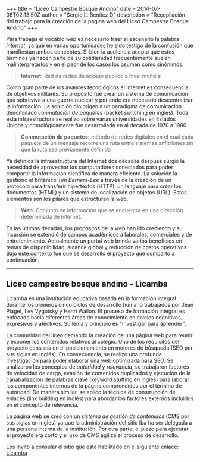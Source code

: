 +++
title = "Liceo Campestre Bosque Andino"
date = 2014-07-06T02:13:50Z
author = "Sergio L. Benítez D"
description = "Recopilación del trabajo para la creación de la página web del Liceo Campestre Bosque Andino"
+++

Para trabajar el vocablo _web_ es necesario traer al escenario la palabra _internet_, ya que en varias oportunidades he sido testigo de la confusión que manifiestan ambos conceptos. Si bien la audiencia acepta que estos términos ya hacen parte de su cotidianidad frecuentemente suelen malinterpretarlos y en el peor de los casos los asumen como sinónimos.

> __Internet:__ Red de redes de acceso público a nivel mundial

Como gran parte de los avances tecnológicos el Internet es consecuencia de objetivos militares. Su propósito fue crear un sistema de comunicación que sobreviva a una guerra nuclear y por ende era necesario descentralizar la información. La solución dio origen a un paradigma de comunicación denominado _conmutación de paquetes_ (packet switching en inglés). Toda esta infraestructura se realizo sobre varias universidades en Estados Unidos y cronológicamente fue desarrollada en al década de 1970 a 1980.

> __Conmutación de paquetes:__ método de redes digitales en el cual cada paquete de un mensaje recorre una ruta entre sistemas anfitriones sin que la ruta sea previamente definida

Ya definida la infraestructura del Internet dos décadas después surgió la necesidad de aprovechar los computadores conectados para poder compartir la información científica de manera eficiente. La solución la gestiono el británico _Tim Berners-Lee_ a través de la creación de un protocolo para transferir hipertextos (HTTP), un lenguaje para crear los documentos (HTML) y un sistema de localización de objetos (URL). Estos elementos son los pilares que estructuran la web.

> __Web:__ Conjunto de información que se encuentra en una dirección determinada de Internet.

En las últimas décadas, los propósitos de la web han ido creciendo y su incursión se extendió de campos académicos a laborales, comerciales y de entretenimiento. Actualmente un portal web brinda varios beneficios en temas de disponibilidad, alcance global y reducción de costos operativos. Bajo este contexto fue que se desarrollo el proyecto que comparto a continuación.

* * *

## Liceo campestre bosque andino - Licamba

Licamba es una institución educativa basada en la formación integral durante los primeros cinco ciclos de desarrollo humano trabajados por Jean Piaget, Lev Vygotsky y Henri Wallon. El proceso de formación integral es enfocado hacia diferentes áreas de conocimiento en niveles cognitivos, expresivos y afectivos. Su lema y principio es "Investigar para aprender".

La comunidad del liceo demando la creación de una página web para reunir y exponer los contenidos relativos al colegio. Uno de los requisitos del proyecto consistía en el posicionamiento en motores de búsqueda (SEO por sus siglas en inglés). En consecuencia, se realizo una profunda investigación para poder elaborar una web optimizada para SEO. Se analizaron los conceptos de _autoridad_ y _relevancia_, se trabajaron factores de velocidad de carga, evasión de contenidos duplicados y ejecución  de la canabalización de palabras clave (keyword stuffing en inglés) para laborar los componentes internos de la página comprendidos por el término de autoridad. De manera similar, se aplico la técnica de construcción de enlaces (link building en inglés) para abordar los factores externos incluidos en el concepto de relevancia.

La página web se creo con un _sistema de gestión de contenidos_ (CMS por  sus siglas en ingles) ya que la administración del sitio iba ha ser delegada a una persona interna de la institución. Por otra parte, el plazo para ejecutar el proyecto era corto y el uso de CMS agiliza el proceso de desarrollo.

Los invito a consular el sitio que esta habilitado en el siguiente enlace: <a href="https://licamba.edu.co" target="_blank">Licamba</a>
